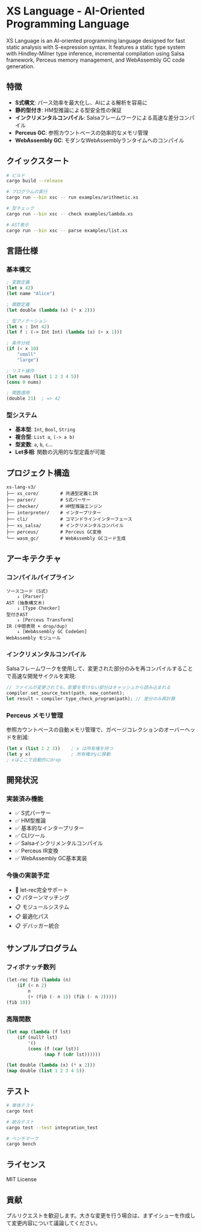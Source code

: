 # XS Language - AI-Oriented Programming Language

XS Language is an AI-oriented programming language designed for fast static analysis with S-expression syntax. It features a static type system with Hindley-Milner type inference, incremental compilation using Salsa framework, Perceus memory management, and WebAssembly GC code generation.

## 特徴

- **S式構文**: パース効率を最大化し、AIによる解析を容易に
- **静的型付き**: HM型推論による型安全性の保証
- **インクリメンタルコンパイル**: Salsaフレームワークによる高速な差分コンパイル
- **Perceus GC**: 参照カウントベースの効率的なメモリ管理
- **WebAssembly GC**: モダンなWebAssemblyランタイムへのコンパイル

## クイックスタート

```bash
# ビルド
cargo build --release

# プログラムの実行
cargo run --bin xsc -- run examples/arithmetic.xs

# 型チェック
cargo run --bin xsc -- check examples/lambda.xs

# AST表示
cargo run --bin xsc -- parse examples/list.xs
```

## 言語仕様

### 基本構文

```lisp
; 変数定義
(let x 42)
(let name "Alice")

; 関数定義
(let double (lambda (x) (* x 2)))

; 型アノテーション
(let x : Int 42)
(let f : (-> Int Int) (lambda (x) (+ x 1)))

; 条件分岐
(if (< x 10) 
    "small" 
    "large")

; リスト操作
(let nums (list 1 2 3 4 5))
(cons 0 nums)

; 関数適用
(double 21)  ; => 42
```

### 型システム

- **基本型**: `Int`, `Bool`, `String`
- **複合型**: `List a`, `(-> a b)`
- **型変数**: `a`, `b`, `c`...
- **Let多相**: 関数の汎用的な型定義が可能

## プロジェクト構造

```
xs-lang-v3/
├── xs_core/        # 共通型定義とIR
├── parser/         # S式パーサー
├── checker/        # HM型推論エンジン
├── interpreter/    # インタープリター
├── cli/            # コマンドラインインターフェース
├── xs_salsa/       # インクリメンタルコンパイル
├── perceus/        # Perceus GC変換
└── wasm_gc/        # WebAssembly GCコード生成
```

## アーキテクチャ

### コンパイルパイプライン

```
ソースコード (S式)
    ↓ [Parser]
AST (抽象構文木)
    ↓ [Type Checker]
型付きAST
    ↓ [Perceus Transform]
IR (中間表現 + drop/dup)
    ↓ [WebAssembly GC CodeGen]
WebAssembly モジュール
```

### インクリメンタルコンパイル

Salsaフレームワークを使用して、変更された部分のみを再コンパイルすることで高速な開発サイクルを実現:

```rust
// ファイルが変更されても、影響を受けない部分はキャッシュから読み込まれる
compiler.set_source_text(path, new_content);
let result = compiler.type_check_program(path); // 差分のみ再計算
```

### Perceus メモリ管理

参照カウントベースの自動メモリ管理で、ガベージコレクションのオーバーヘッドを削減:

```lisp
(let x (list 1 2 3))    ; x は所有権を持つ
(let y x)               ; 所有権がyに移動
; xはここで自動的にdrop
```

## 開発状況

### 実装済み機能

- ✅ S式パーサー
- ✅ HM型推論
- ✅ 基本的なインタープリター
- ✅ CLIツール
- ✅ Salsaインクリメンタルコンパイル
- ✅ Perceus IR変換
- ✅ WebAssembly GC基本実装

### 今後の実装予定

- 🚧 let-rec完全サポート
- 📋 パターンマッチング
- 📋 モジュールシステム
- 📋 最適化パス
- 📋 デバッガー統合

## サンプルプログラム

### フィボナッチ数列

```lisp
(let-rec fib (lambda (n)
    (if (< n 2)
        n
        (+ (fib (- n 1)) (fib (- n 2)))))
(fib 10))
```

### 高階関数

```lisp
(let map (lambda (f lst)
    (if (null? lst)
        '()
        (cons (f (car lst)) 
              (map f (cdr lst))))))

(let double (lambda (x) (* x 2)))
(map double (list 1 2 3 4 5))
```

## テスト

```bash
# 単体テスト
cargo test

# 統合テスト
cargo test --test integration_test

# ベンチマーク
cargo bench
```

## ライセンス

MIT License

## 貢献

プルリクエストを歓迎します。大きな変更を行う場合は、まずイシューを作成して変更内容について議論してください。